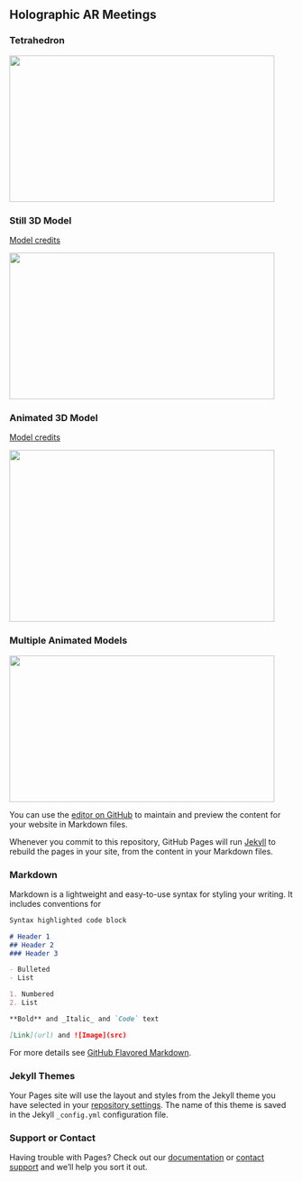 ## Holographic AR Meetings

### Tetrahedron
<img src = "https://github.com/lliu12/holomeetings/blob/main/gifs/compressed_pyramid.gif?raw=true" width="470" height="260"/>

### Still 3D Model

[Model credits](https://sketchfab.com/3d-models/proportional-low-poly-man-free-download-0bfd0e2b49a348a4b64b20cc8196e3b3)

<img src = "https://github.com/lliu12/holomeetings/blob/main/gifs/compressed_lowpolyman.gif?raw=true" width="470" height="260"/>

### Animated 3D Model

[Model credits](https://sketchfab.com/3d-models/day-13-arctic-fox-8a65fab5402d473c8fff58ad7d8d7ab4)

<img src= "https://github.com/lliu12/holomeetings/blob/main/gifs/compressed_single_fox.gif?raw=true" width="470" height="305"/>

### Multiple Animated Models
<img src = "https://github.com/lliu12/holomeetings/blob/main/gifs/compressed_four_foxes.gif?raw=true" width="470" height="260" />

You can use the [editor on GitHub](https://github.com/lliu12/holographic_meetings/edit/main/README.md) to maintain and preview the content for your website in Markdown files.

Whenever you commit to this repository, GitHub Pages will run [Jekyll](https://jekyllrb.com/) to rebuild the pages in your site, from the content in your Markdown files.

### Markdown

Markdown is a lightweight and easy-to-use syntax for styling your writing. It includes conventions for

```markdown
Syntax highlighted code block

# Header 1
## Header 2
### Header 3

- Bulleted
- List

1. Numbered
2. List

**Bold** and _Italic_ and `Code` text

[Link](url) and ![Image](src)
```

For more details see [GitHub Flavored Markdown](https://guides.github.com/features/mastering-markdown/).

### Jekyll Themes

Your Pages site will use the layout and styles from the Jekyll theme you have selected in your [repository settings](https://github.com/lliu12/holographic_meetings/settings). The name of this theme is saved in the Jekyll `_config.yml` configuration file.

### Support or Contact

Having trouble with Pages? Check out our [documentation](https://docs.github.com/categories/github-pages-basics/) or [contact support](https://github.com/contact) and we’ll help you sort it out.
